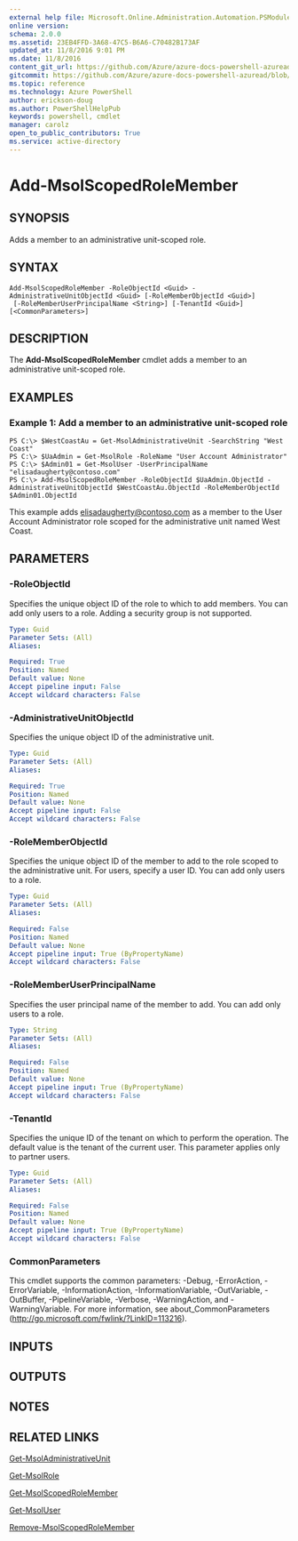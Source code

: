 ```yaml
---
external help file: Microsoft.Online.Administration.Automation.PSModule.dll-Help.xml
online version:
schema: 2.0.0
ms.assetid: 23EB4FFD-3A68-47C5-B6A6-C70482B173AF
updated_at: 11/8/2016 9:01 PM
ms.date: 11/8/2016
content_git_url: https://github.com/Azure/azure-docs-powershell-azuread/blob/master/Azure%20AD%20Cmdlets/MSOnline/v1/Add-MsolScopedRoleMember.md
gitcommit: https://github.com/Azure/azure-docs-powershell-azuread/blob/2c57f1e6f7b36ad296f1b569969f9c974ec0e0c3/Azure%20AD%20Cmdlets/MSOnline/v1/Add-MsolScopedRoleMember.md
ms.topic: reference
ms.technology: Azure PowerShell
author: erickson-doug
ms.author: PowerShellHelpPub
keywords: powershell, cmdlet
manager: carolz
open_to_public_contributors: True
ms.service: active-directory
---
```


# Add-MsolScopedRoleMember

## SYNOPSIS
Adds a member to an administrative unit-scoped role.

## SYNTAX

```
Add-MsolScopedRoleMember -RoleObjectId <Guid> -AdministrativeUnitObjectId <Guid> [-RoleMemberObjectId <Guid>]
 [-RoleMemberUserPrincipalName <String>] [-TenantId <Guid>] [<CommonParameters>]
```

## DESCRIPTION
The **Add-MsolScopedRoleMember** cmdlet adds a member to an administrative unit-scoped role.

## EXAMPLES

### Example 1: Add a member to an administrative unit-scoped role
```
PS C:\> $WestCoastAu = Get-MsolAdministrativeUnit -SearchString "West Coast"
PS C:\> $UaAdmin = Get-MsolRole -RoleName "User Account Administrator"
PS C:\> $Admin01 = Get-MsolUser -UserPrincipalName "elisadaugherty@contoso.com"
PS C:\> Add-MsolScopedRoleMember -RoleObjectId $UaAdmin.ObjectId -AdministrativeUnitObjectId $WestCoastAu.ObjectId -RoleMemberObjectId $Admin01.ObjectId
```

This example adds elisadaugherty@contoso.com as a member to the User Account Administrator role scoped for the administrative unit named West Coast.

## PARAMETERS

### -RoleObjectId
Specifies the unique object ID of the role to which to add members.
You can add only users to a role.
Adding a security group is not supported.

```yaml
Type: Guid
Parameter Sets: (All)
Aliases:

Required: True
Position: Named
Default value: None
Accept pipeline input: False
Accept wildcard characters: False
```

### -AdministrativeUnitObjectId
Specifies the unique object ID of the administrative unit.

```yaml
Type: Guid
Parameter Sets: (All)
Aliases:

Required: True
Position: Named
Default value: None
Accept pipeline input: False
Accept wildcard characters: False
```

### -RoleMemberObjectId
Specifies the unique object ID of the member to add to the role scoped to the administrative unit.
For users, specify a user ID.
You can add only users to a role.

```yaml
Type: Guid
Parameter Sets: (All)
Aliases:

Required: False
Position: Named
Default value: None
Accept pipeline input: True (ByPropertyName)
Accept wildcard characters: False
```

### -RoleMemberUserPrincipalName
Specifies the user principal name of the member to add.
You can add only users to a role.

```yaml
Type: String
Parameter Sets: (All)
Aliases:

Required: False
Position: Named
Default value: None
Accept pipeline input: True (ByPropertyName)
Accept wildcard characters: False
```

### -TenantId
Specifies the unique ID of the tenant on which to perform the operation.
The default value is the tenant of the current user.
This parameter applies only to partner users.

```yaml
Type: Guid
Parameter Sets: (All)
Aliases:

Required: False
Position: Named
Default value: None
Accept pipeline input: True (ByPropertyName)
Accept wildcard characters: False
```

### CommonParameters
This cmdlet supports the common parameters: -Debug, -ErrorAction, -ErrorVariable, -InformationAction, -InformationVariable, -OutVariable, -OutBuffer, -PipelineVariable, -Verbose, -WarningAction, and -WarningVariable. For more information, see about_CommonParameters (http://go.microsoft.com/fwlink/?LinkID=113216).

## INPUTS

## OUTPUTS

## NOTES

## RELATED LINKS
[Get-MsolAdministrativeUnit](xref:MSOnline/v1/Get-MsolAdministrativeUnit.md)

[Get-MsolRole](xref:MSOnline/v1/Get-MsolRole.md)

[Get-MsolScopedRoleMember](xref:MSOnline/v1/Get-MsolScopedRoleMember.md)

[Get-MsolUser](xref:MSOnline/v1/Get-MsolUser.md)

[Remove-MsolScopedRoleMember](xref:MSOnline/v1/Remove-MsolScopedRoleMember.md)
